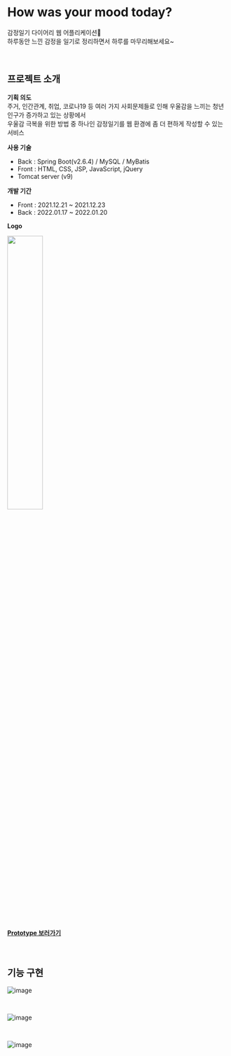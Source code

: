 # How was your mood today? 
감정일기 다이어리 웹 어플리케이션📔   
하루동안 느낀 감정을 일기로 정리하면서 하루를 마무리해보세요~

<br/>

## 프로젝트 소개
**기획 의도**   
주거, 인간관계, 취업, 코로나19 등 여러 가지 사회문제들로 인해 우울감을 느끼는 청년인구가 증가하고 있는 상황에서    
우울감 극복을 위한 방법 중 하나인 감정일기를 웹 환경에 좀 더 편하게 작성할 수 있는 서비스 

**사용 기술**   
- Back : Spring Boot(v2.6.4) / MySQL / MyBatis
- Front : HTML, CSS, JSP, JavaScript, jQuery
- Tomcat server (v9) 

**개발 기간**
- Front : 2021.12.21 ~ 2021.12.23 
- Back : 2022.01.17 ~ 2022.01.20

**Logo**
<p><img src="https://user-images.githubusercontent.com/76716519/159128617-ab81f9e5-004f-464d-a976-c394e4053290.png" width="40%"/></p>


#### [Prototype 보러가기](https://ovenapp.io/view/Y0zI3O1Oxl8rdpdeheQS9lxa2mOunc2T/)

<br/>

## 기능 구현
![image](https://user-images.githubusercontent.com/76716519/159128699-5e0b8463-be34-4f27-af8d-d7be76256026.png)

<br/>

![image](https://user-images.githubusercontent.com/76716519/159128864-a1e7f34c-7065-4dd3-8d8b-b05f21c81d19.png)


<br/>

![image](https://user-images.githubusercontent.com/76716519/159128879-cf9a0f8b-b3b1-418f-b75d-ad2a6f23950a.png)

